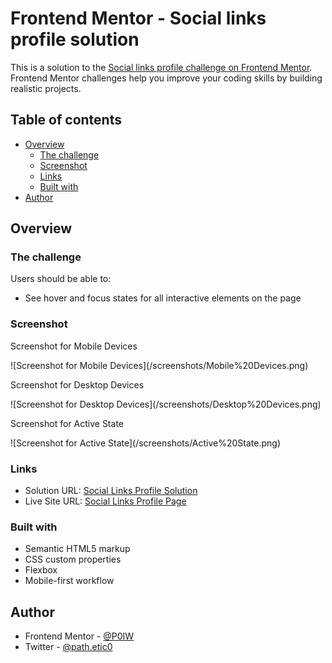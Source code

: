 # Frontend Mentor - Social links profile solution

This is a solution to the [Social links profile challenge on Frontend Mentor](https://www.frontendmentor.io/challenges/social-links-profile-UG32l9m6dQ). Frontend Mentor challenges help you improve your coding skills by building realistic projects. 

## Table of contents

- [Overview](#overview)
  - [The challenge](#the-challenge)
  - [Screenshot](#screenshot)
  - [Links](#links)
  - [Built with](#built-with)
- [Author](#author)

## Overview

### The challenge

Users should be able to:

- See hover and focus states for all interactive elements on the page

### Screenshot

<p>Screenshot for Mobile Devices</p>
![Screenshot for Mobile Devices](/screenshots/Mobile%20Devices.png)

<p>Screenshot for Desktop Devices</p>
![Screenshot for Desktop Devices](/screenshots/Desktop%20Devices.png)

<p>Screenshot for Active State</p>
![Screenshot for Active State](/screenshots/Active%20State.png)

### Links

- Solution URL: [Social Links Profile Solution](https://github.com/P0IW/Social_Links_Profile_Page)
- Live Site URL: [Social Links Profile Page](https://p0iw.github.io/Social_Links_Profile_Page/#)

### Built with

- Semantic HTML5 markup
- CSS custom properties
- Flexbox
- Mobile-first workflow

## Author

- Frontend Mentor - [@P0IW](https://www.frontendmentor.io/profile/P0IW)
- Twitter - [@path.etic0](https://twitter.com/path_etic0)


